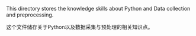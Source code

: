 This directory stores the knowledge skills about Python and Data collection and preprocessing.

这个文件储存关于Python以及数据采集与预处理的相关知识点。
